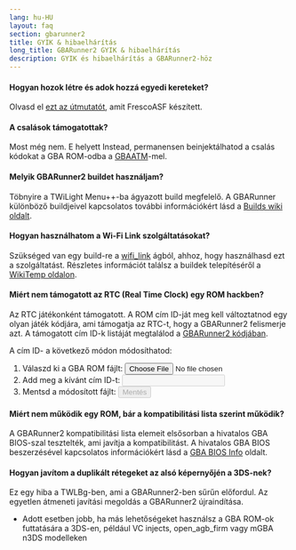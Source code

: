 ```yaml
---
lang: hu-HU
layout: faq
section: gbarunner2
title: GYIK & hibaelhárítás
long_title: GBARunner2 GYIK & hibaelhárítás
description: GYIK és hibaelhárítás a GBARunner2-höz
---
```


#### Hogyan hozok létre és adok hozzá egyedi kereteket?
Olvasd el [ezt az útmutatót](https://docs.google.com/document/d/1owjiW-1fHEbokrkK2ZuPFjR2-N9s1dXCCAM3ghWRtxk/edit?usp=sharing), amit FrescoASF készített.

#### A csalások támogatottak?
Most még nem. E helyett Instead, permanensen beinjektálhatod a csalás kódokat a GBA ROM-odba a [GBAATM](https://gbatemp.net/threads/gba-auto-trainer-maker-gbaatm.99334/)-mel.

#### Melyik GBARunner2 buildet használjam?
Töbnyire a TWiLight Menu++-ba ágyazott build megfelelő. A GBARunner különböző buildjeivel kapcsolatos további információkért lásd a [Builds wiki oldalt](https://wiki.ds-homebrew.com/gbarunner2/builds).

#### Hogyan használhatom a Wi-Fi Link szolgáltatásokat?
Szükséged van egy build-re a [wifi_link](https://github.com/Gericom/GBARunner2/tree/wifi_link) ágból, ahhoz, hogy használhasd ezt a szolgáltatást. Részletes információt találsz a buildek telepítéséről a [WikiTemp oldalon](https://wiki.gbatemp.net/wiki/GBARunner2/Link).

#### Miért nem támogatott az RTC (Real Time Clock) egy ROM hackben?
Az RTC játékonként támogatott. A ROM cím ID-ját meg kell változtatnod egy olyan játék kódjára, ami támogatja az RTC-t, hogy a GBARunner2 felismerje azt. A támogatott cím ID-k listáját megtalálod a [GBARunner2 kódjában](https://github.com/Gericom/GBARunner2/blob/master/arm9/source/emu/romGpio.vram.cpp#L14-L61).

A cím ID- a következő módon módosíthatod:
1. <label for="file-input" class="form-label">Válaszd ki a GBA ROM fájlt:</label> <input id="file-input" class="form-control mb-2" type="file" onchange="loadRom(this.files[0])" />
1. <label for="file-input" class="form-label">Add meg a kívánt cím ID-t:</label> <input id="tid-input" class="form-control mb-2" type="text" maxlength="4" onchange="updateTid(this.value)" disabled />
1. <label for="file-input" class="form-label">Mentsd a módosított fájlt:</label> <input id="save" class="btn btn-secondary" type="button" value="Mentés" onclick="save()" disabled />

<script src="/assets/js/change-gba-tid.js"></script>

#### Miért nem működik egy ROM, bár a kompatibilitási lista szerint működik?
A GBARunner2 kompatibilitási lista elemeit elsősorban a hivatalos GBA BIOS-szal tesztelték, ami javítja a kompatibilitást. A hivatalos GBA BIOS beszerzésével kapcsolatos információkért lásd a [GBA BIOS Info](https://wiki.ds-homebrew.com/gbarunner2/bios) oldalt.

#### Hogyan javítom a duplikált rétegeket az alsó képernyőjén a 3DS-nek?
Ez egy hiba a TWLBg-ben, ami a GBARunner2-ben sűrűn előfordul. Az egyetlen átmeneti javítási megoldás a GBARunner2 újraindítása.
- Adott esetben jobb, ha más lehetőségeket használsz a GBA ROM-ok futtatására a 3DS-en, például VC injects, open_agb_firm vagy mGBA n3DS modelleken
